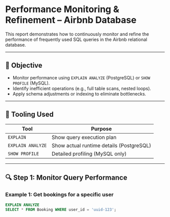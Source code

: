 # Performance Monitoring & Refinement – Airbnb Database

This report demonstrates how to continuously monitor and refine the performance of frequently used SQL queries in the Airbnb relational database.

---

## 🎯 Objective

- Monitor performance using `EXPLAIN ANALYZE` (PostgreSQL) or `SHOW PROFILE` (MySQL).
- Identify inefficient operations (e.g., full table scans, nested loops).
- Apply schema adjustments or indexing to eliminate bottlenecks.

---

## 📌 Tooling Used

| Tool               | Purpose                                      |
|--------------------|----------------------------------------------|
| `EXPLAIN`          | Show query execution plan                   |
| `EXPLAIN ANALYZE`  | Show actual runtime details (PostgreSQL)    |
| `SHOW PROFILE`     | Detailed profiling (MySQL only)             |

---

## 🔍 Step 1: Monitor Query Performance

### Example 1: Get bookings for a specific user

```sql
EXPLAIN ANALYZE
SELECT * FROM Booking WHERE user_id = 'uuid-123';
